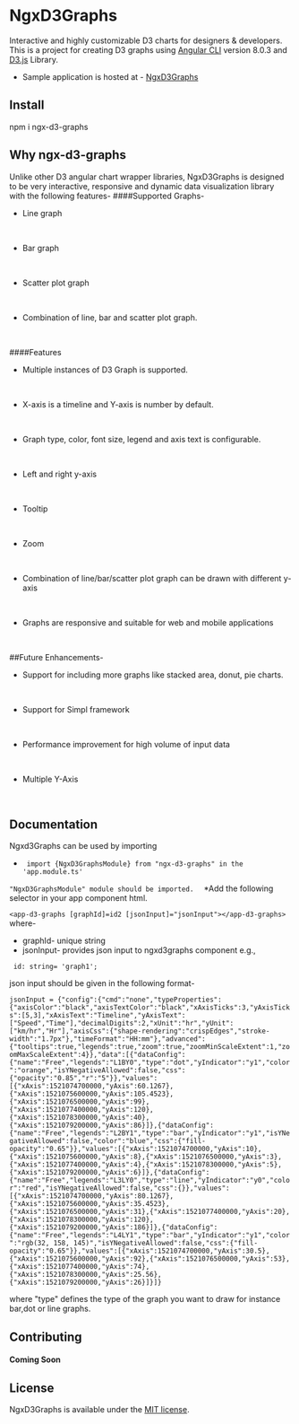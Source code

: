 
# NgxD3Graphs 
Interactive and highly customizable D3 charts for designers & developers.</br>
This is a project for creating D3 graphs using  [Angular CLI](https://github.com/angular/angular-cli) version 8.0.3 and [D3.js](https://d3js.org/) Library.
* Sample application is hosted at - [NgxD3Graphs](https://suspicious-knuth-a7d7e0.netlify.com)
## Install
npm i ngx-d3-graphs
## Why ngx-d3-graphs
Unlike other D3 angular chart wrapper libraries, NgxD3Graphs is designed to be very interactive, responsive and dynamic data visualization library 
with the following features-
####Supported Graphs-
* <p>Line graph</p></br>
* <p>Bar graph</p></br>
* <p>Scatter plot graph</p></br>
* <p> Combination of line, bar and scatter plot graph. </p></br>
####Features
* <p>Multiple instances of D3 Graph is supported. </p></br>
* <p>X-axis is a timeline and Y-axis is number by default. </p></br>
* <p>Graph type, color, font size, legend and axis text is configurable.</p></br>
* <p>Left and right y-axis </p></br>
* <p>Tooltip  </p></br>     
* <p>Zoom </p></br>
* <p>Combination of line/bar/scatter plot graph can be drawn with different y-axis </p></br>
* <p>Graphs are responsive and suitable for web and mobile applications </p></br>

##Future Enhancements-

* <p>Support for including more graphs like stacked area, donut, pie charts. </p></br>
* <p>Support for Simpl framework </p></br>
* <p>Performance improvement for high volume of input data </p></br>
* <p>Multiple Y-Axis </p></br>

## Documentation
Ngxd3Graphs can be used by importing 
* ` import {NgxD3GraphsModule} from "ngx-d3-graphs" in the 'app.module.ts'`

 `"NgxD3GraphsModule" module should be imported.  `
*Add the following selector in your app component html.

 `<app-d3-graphs [graphId]=id2 [jsonInput]="jsonInput"></app-d3-graphs>
` 
 where-
* graphId- unique string
* jsonInput- provides json input to ngxd3graphs component 
 e.g.,
 
 ` id: string= 'graph1';` 
 
json input should be given in the following format-

`jsonInput = {"config":{"cmd":"none","typeProperties":{"axisColor":"black","axisTextColor":"black","xAxisTicks":3,"yAxisTicks":[5,3],"xAxisText":"Timeline","yAxisText":["Speed","Time"],"decimalDigits":2,"xUnit":"hr","yUnit":["km/hr","Hr"],"axisCss":{"shape-rendering":"crispEdges","stroke-width":"1.7px"},"timeFormat":"HH:mm"},"advanced":{"tooltips":true,"legends":true,"zoom":true,"zoomMinScaleExtent":1,"zoomMaxScaleExtent":4}},"data":[{"dataConfig":{"name":"Free","legends":"L1BY0","type":"dot","yIndicator":"y1","color":"orange","isYNegativeAllowed":false,"css":{"opacity":"0.85","r":"5"}},"values":[{"xAxis":1521074700000,"yAxis":60.1267},{"xAxis":1521075600000,"yAxis":105.4523},{"xAxis":1521076500000,"yAxis":99},{"xAxis":1521077400000,"yAxis":120},{"xAxis":1521078300000,"yAxis":40},{"xAxis":1521079200000,"yAxis":86}]},{"dataConfig":{"name":"Free","legends":"L2BY1","type":"bar","yIndicator":"y1","isYNegativeAllowed":false,"color":"blue","css":{"fill-opacity":"0.65"}},"values":[{"xAxis":1521074700000,"yAxis":10},{"xAxis":1521075600000,"yAxis":8},{"xAxis":1521076500000,"yAxis":3},{"xAxis":1521077400000,"yAxis":4},{"xAxis":1521078300000,"yAxis":5},{"xAxis":1521079200000,"yAxis":6}]},{"dataConfig":{"name":"Free","legends":"L3LY0","type":"line","yIndicator":"y0","color":"red","isYNegativeAllowed":false,"css":{}},"values":[{"xAxis":1521074700000,"yAxis":80.1267},{"xAxis":1521075600000,"yAxis":35.4523},{"xAxis":1521076500000,"yAxis":31},{"xAxis":1521077400000,"yAxis":20},{"xAxis":1521078300000,"yAxis":120},{"xAxis":1521079200000,"yAxis":186}]},{"dataConfig":{"name":"Free","legends":"L4LY1","type":"bar","yIndicator":"y1","color":"rgb(32, 158, 145)","isYNegativeAllowed":false,"css":{"fill-opacity":"0.65"}},"values":[{"xAxis":1521074700000,"yAxis":30.5},{"xAxis":1521075600000,"yAxis":92},{"xAxis":1521076500000,"yAxis":53},{"xAxis":1521077400000,"yAxis":74},{"xAxis":1521078300000,"yAxis":25.56},{"xAxis":1521079200000,"yAxis":26}]}]}`
 
 where "type" defines the type of the graph you want to draw for instance bar,dot or line graphs.
 
## Contributing
#### Coming Soon
## License
NgxD3Graphs is available under the [MIT license](https://opensource.org/licenses/MIT).
